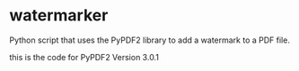 # watermarker
Python script that uses the PyPDF2 library to add a watermark to a PDF file. 

this is the code for PyPDF2 Version 3.0.1
